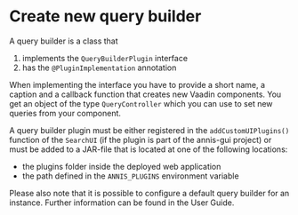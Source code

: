 # Create new query builder

A query builder is a class that
1. implements the `QueryBuilderPlugin` interface
2. has the `@PluginImplementation` annotation

When implementing the interface you have to provide a short name, a caption
and a callback function that creates new Vaadin components. You get an object
of the type `QueryController` which you can use to set new queries from your
component.

A query builder plugin must be either registered in the `addCustomUIPlugins()` function
of the `SearchUI` (if the plugin is part of the annis-gui project) or must be
added to a JAR-file that is located at one of the following locations:
- the plugins folder inside the deployed web application
- the path defined in the `ANNIS_PLUGINS` environment variable

Please also note that it is possible to configure a default query builder for an
instance. Further information can be found in the User Guide.
